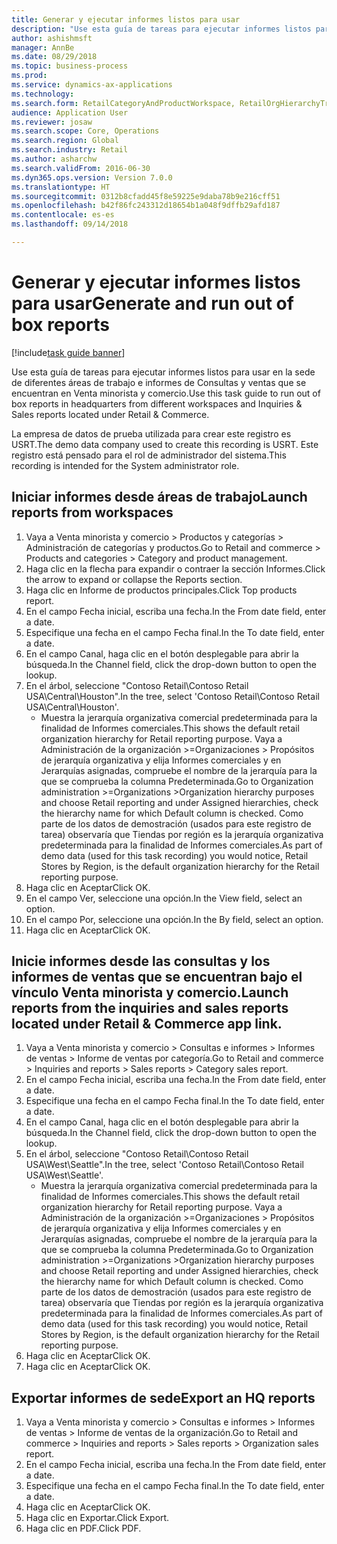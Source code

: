 ```yaml
--- 
title: Generar y ejecutar informes listos para usar
description: "Use esta guía de tareas para ejecutar informes listos para usar en la sede de diferentes áreas de trabajo e informes de Consultas y ventas que se encuentran en Venta minorista y comercio."
author: ashishmsft
manager: AnnBe
ms.date: 08/29/2018
ms.topic: business-process
ms.prod: 
ms.service: dynamics-ax-applications
ms.technology: 
ms.search.form: RetailCategoryAndProductWorkspace, RetailOrgHierarchyTreeLookup, SrsReportViewerForm
audience: Application User
ms.reviewer: josaw
ms.search.scope: Core, Operations
ms.search.region: Global
ms.search.industry: Retail
ms.author: asharchw
ms.search.validFrom: 2016-06-30
ms.dyn365.ops.version: Version 7.0.0
ms.translationtype: HT
ms.sourcegitcommit: 0312b8cfadd45f8e59225e9daba78b9e216cff51
ms.openlocfilehash: b42f86fc243312d18654b1a048f9dffb29afd187
ms.contentlocale: es-es
ms.lasthandoff: 09/14/2018

---
```

# <a name="generate-and-run-out-of-box-reports"></a><span data-ttu-id="d62e7-103">Generar y ejecutar informes listos para usar</span><span class="sxs-lookup"><span data-stu-id="d62e7-103">Generate and run out of box reports</span></span>

[!include[task guide banner](../includes/task-guide-banner.md)]

<span data-ttu-id="d62e7-104">Use esta guía de tareas para ejecutar informes listos para usar en la sede de diferentes áreas de trabajo e informes de Consultas y ventas que se encuentran en Venta minorista y comercio.</span><span class="sxs-lookup"><span data-stu-id="d62e7-104">Use this task guide to run out of box reports in headquarters from different workspaces and Inquiries & Sales reports located under Retail & Commerce.</span></span>



<span data-ttu-id="d62e7-105">La empresa de datos de prueba utilizada para crear este registro es USRT.</span><span class="sxs-lookup"><span data-stu-id="d62e7-105">The demo data company used to create this recording is USRT.</span></span> <span data-ttu-id="d62e7-106">Este registro está pensado para el rol de administrador del sistema.</span><span class="sxs-lookup"><span data-stu-id="d62e7-106">This recording is intended for the System administrator role.</span></span>


## <a name="launch-reports-from-workspaces"></a><span data-ttu-id="d62e7-107">Iniciar informes desde áreas de trabajo</span><span class="sxs-lookup"><span data-stu-id="d62e7-107">Launch reports from workspaces</span></span>
1. <span data-ttu-id="d62e7-108">Vaya a Venta minorista y comercio > Productos y categorías > Administración de categorías y productos.</span><span class="sxs-lookup"><span data-stu-id="d62e7-108">Go to Retail and commerce > Products and categories > Category and product management.</span></span>
2. <span data-ttu-id="d62e7-109">Haga clic en la flecha para expandir o contraer la sección Informes.</span><span class="sxs-lookup"><span data-stu-id="d62e7-109">Click the arrow to expand or collapse the Reports section.</span></span>
3. <span data-ttu-id="d62e7-110">Haga clic en Informe de productos principales.</span><span class="sxs-lookup"><span data-stu-id="d62e7-110">Click Top products report.</span></span>
4. <span data-ttu-id="d62e7-111">En el campo Fecha inicial, escriba una fecha.</span><span class="sxs-lookup"><span data-stu-id="d62e7-111">In the From date field, enter a date.</span></span>
5. <span data-ttu-id="d62e7-112">Especifique una fecha en el campo Fecha final.</span><span class="sxs-lookup"><span data-stu-id="d62e7-112">In the To date field, enter a date.</span></span>
6. <span data-ttu-id="d62e7-113">En el campo Canal, haga clic en el botón desplegable para abrir la búsqueda.</span><span class="sxs-lookup"><span data-stu-id="d62e7-113">In the Channel field, click the drop-down button to open the lookup.</span></span>
7. <span data-ttu-id="d62e7-114">En el árbol, seleccione "Contoso Retail\Contoso Retail USA\Central\Houston".</span><span class="sxs-lookup"><span data-stu-id="d62e7-114">In the tree, select 'Contoso Retail\Contoso Retail USA\Central\Houston'.</span></span>
    * <span data-ttu-id="d62e7-115">Muestra la jerarquía organizativa comercial predeterminada para la finalidad de Informes comerciales.</span><span class="sxs-lookup"><span data-stu-id="d62e7-115">This shows the default retail organization hierarchy for Retail reporting purpose.</span></span>   <span data-ttu-id="d62e7-116">Vaya a Administración de la organización >Organizaciones > Propósitos de jerarquía organizativa y elija Informes comerciales y en Jerarquías asignadas, compruebe el nombre de la jerarquía para la que se comprueba la columna Predeterminada.</span><span class="sxs-lookup"><span data-stu-id="d62e7-116">Go to Organization administration >Organizations >Organization hierarchy purposes and choose Retail reporting and under Assigned hierarchies, check the hierarchy name for which Default column is checked.</span></span>      <span data-ttu-id="d62e7-117">Como parte de los datos de demostración (usados para este registro de tarea) observaría que Tiendas por región es la jerarquía organizativa predeterminada para la finalidad de Informes comerciales.</span><span class="sxs-lookup"><span data-stu-id="d62e7-117">As part of demo data (used for this task recording) you would notice, Retail Stores by Region, is the default organization hierarchy for the Retail reporting purpose.</span></span>     
8. <span data-ttu-id="d62e7-118">Haga clic en Aceptar</span><span class="sxs-lookup"><span data-stu-id="d62e7-118">Click OK.</span></span>
9. <span data-ttu-id="d62e7-119">En el campo Ver, seleccione una opción.</span><span class="sxs-lookup"><span data-stu-id="d62e7-119">In the View field, select an option.</span></span>
10. <span data-ttu-id="d62e7-120">En el campo Por, seleccione una opción.</span><span class="sxs-lookup"><span data-stu-id="d62e7-120">In the By field, select an option.</span></span>
11. <span data-ttu-id="d62e7-121">Haga clic en Aceptar</span><span class="sxs-lookup"><span data-stu-id="d62e7-121">Click OK.</span></span>

## <a name="launch-reports-from-the-inquiries-and-sales-reports-located-under-retail--commerce-app-link"></a><span data-ttu-id="d62e7-122">Inicie informes desde las consultas y los informes de ventas que se encuentran bajo el vínculo Venta minorista y comercio.</span><span class="sxs-lookup"><span data-stu-id="d62e7-122">Launch reports from the inquiries and sales reports located under Retail & Commerce app link.</span></span>
1. <span data-ttu-id="d62e7-123">Vaya a Venta minorista y comercio > Consultas e informes > Informes de ventas > Informe de ventas por categoría.</span><span class="sxs-lookup"><span data-stu-id="d62e7-123">Go to Retail and commerce > Inquiries and reports > Sales reports > Category sales report.</span></span>
2. <span data-ttu-id="d62e7-124">En el campo Fecha inicial, escriba una fecha.</span><span class="sxs-lookup"><span data-stu-id="d62e7-124">In the From date field, enter a date.</span></span>
3. <span data-ttu-id="d62e7-125">Especifique una fecha en el campo Fecha final.</span><span class="sxs-lookup"><span data-stu-id="d62e7-125">In the To date field, enter a date.</span></span>
4. <span data-ttu-id="d62e7-126">En el campo Canal, haga clic en el botón desplegable para abrir la búsqueda.</span><span class="sxs-lookup"><span data-stu-id="d62e7-126">In the Channel field, click the drop-down button to open the lookup.</span></span>
5. <span data-ttu-id="d62e7-127">En el árbol, seleccione "Contoso Retail\Contoso Retail USA\West\Seattle".</span><span class="sxs-lookup"><span data-stu-id="d62e7-127">In the tree, select 'Contoso Retail\Contoso Retail USA\West\Seattle'.</span></span>
    * <span data-ttu-id="d62e7-128">Muestra la jerarquía organizativa comercial predeterminada para la finalidad de Informes comerciales.</span><span class="sxs-lookup"><span data-stu-id="d62e7-128">This shows the default retail organization hierarchy for Retail reporting purpose.</span></span>   <span data-ttu-id="d62e7-129">Vaya a Administración de la organización >Organizaciones > Propósitos de jerarquía organizativa y elija Informes comerciales y en Jerarquías asignadas, compruebe el nombre de la jerarquía para la que se comprueba la columna Predeterminada.</span><span class="sxs-lookup"><span data-stu-id="d62e7-129">Go to Organization administration >Organizations >Organization hierarchy purposes and choose Retail reporting and under Assigned hierarchies, check the hierarchy name for which Default column is checked.</span></span>      <span data-ttu-id="d62e7-130">Como parte de los datos de demostración (usados para este registro de tarea) observaría que Tiendas por región es la jerarquía organizativa predeterminada para la finalidad de Informes comerciales.</span><span class="sxs-lookup"><span data-stu-id="d62e7-130">As part of demo data (used for this task recording) you would notice, Retail Stores by Region, is the default organization hierarchy for the Retail reporting purpose.</span></span>     
6. <span data-ttu-id="d62e7-131">Haga clic en Aceptar</span><span class="sxs-lookup"><span data-stu-id="d62e7-131">Click OK.</span></span>
7. <span data-ttu-id="d62e7-132">Haga clic en Aceptar</span><span class="sxs-lookup"><span data-stu-id="d62e7-132">Click OK.</span></span>

## <a name="export-an-hq-reports"></a><span data-ttu-id="d62e7-133">Exportar informes de sede</span><span class="sxs-lookup"><span data-stu-id="d62e7-133">Export an HQ reports</span></span>
1. <span data-ttu-id="d62e7-134">Vaya a Venta minorista y comercio > Consultas e informes > Informes de ventas > Informe de ventas de la organización.</span><span class="sxs-lookup"><span data-stu-id="d62e7-134">Go to Retail and commerce > Inquiries and reports > Sales reports > Organization sales report.</span></span>
2. <span data-ttu-id="d62e7-135">En el campo Fecha inicial, escriba una fecha.</span><span class="sxs-lookup"><span data-stu-id="d62e7-135">In the From date field, enter a date.</span></span>
3. <span data-ttu-id="d62e7-136">Especifique una fecha en el campo Fecha final.</span><span class="sxs-lookup"><span data-stu-id="d62e7-136">In the To date field, enter a date.</span></span>
4. <span data-ttu-id="d62e7-137">Haga clic en Aceptar</span><span class="sxs-lookup"><span data-stu-id="d62e7-137">Click OK.</span></span>
5. <span data-ttu-id="d62e7-138">Haga clic en Exportar.</span><span class="sxs-lookup"><span data-stu-id="d62e7-138">Click Export.</span></span>
6. <span data-ttu-id="d62e7-139">Haga clic en PDF.</span><span class="sxs-lookup"><span data-stu-id="d62e7-139">Click PDF.</span></span>


